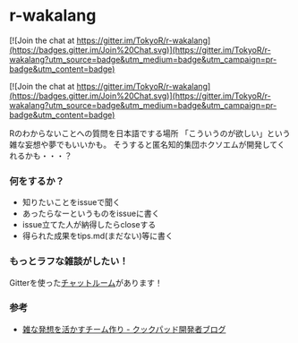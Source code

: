 # r-wakalang

[![Join the chat at https://gitter.im/TokyoR/r-wakalang](https://badges.gitter.im/Join%20Chat.svg)](https://gitter.im/TokyoR/r-wakalang?utm_source=badge&utm_medium=badge&utm_campaign=pr-badge&utm_content=badge)

[![Join the chat at https://gitter.im/TokyoR/r-wakalang](https://badges.gitter.im/Join%20Chat.svg)](https://gitter.im/TokyoR/r-wakalang?utm_source=badge&utm_medium=badge&utm_campaign=pr-badge&utm_content=badge)

Rのわからないことへの質問を日本語でする場所
「こういうのが欲しい」という雑な妄想や夢でもいいかも。
そうすると匿名知的集団ホクソエムが開発してくれるかも・・・？

### 何をするか？

- 知りたいことをissueで聞く
- あったらなーというものをissueに書く
- issue立てた人が納得したらcloseする
- 得られた成果をtips.md(まだない)等に書く

### もっとラフな雑談がしたい！
Gitterを使った[チャットルーム](https://gitter.im/TokyoR/r-wakalang)があります！

### 参考

- [雑な発想を活かすチーム作り - クックパッド開発者ブログ](http://techlife.cookpad.com/entry/2015/03/25/202709)
